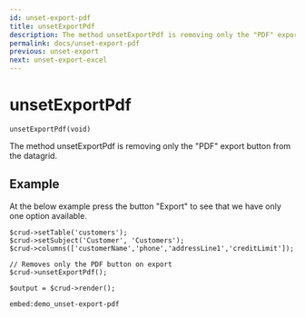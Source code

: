 ```yaml
---
id: unset-export-pdf
title: unsetExportPdf
description: The method unsetExportPdf is removing only the "PDF" export button from the datagrid. 
permalink: docs/unset-export-pdf
previous: unset-export
next: unset-export-excel
---
```


# unsetExportPdf

<pre><code class="language-php">unsetExportPdf(void)</code></pre>

The method unsetExportPdf is removing only the "PDF" export button from the datagrid.

## Example

At the below example press the button "Export" to see that we have only one option available.

<pre><code class="language-php">$crud->setTable('customers');
$crud->setSubject('Customer', 'Customers');
$crud->columns(['customerName','phone','addressLine1','creditLimit']);

// Removes only the PDF button on export
$crud->unsetExportPdf();

$output = $crud->render();</code></pre>

`embed:demo_unset-export-pdf`
